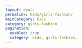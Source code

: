 ```yaml
---
layout: deals
permalink: kids/girls-fashion/
mainCategory: kids
category: girls-fashion
pagination:
  enabled: true
  category: kids, girls-fashion,
---
```








      

  

